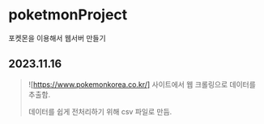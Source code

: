 # poketmonProject
포켓몬을 이용해서 웹서버 만들기
## 2023.11.16
> ![https://www.pokemonkorea.co.kr/] 사이트에서 웹 크롤링으로 데이터를 추출함.
>
> 
> 데이터를 쉽게 전처리하기 위해 csv 파일로 만듬.
